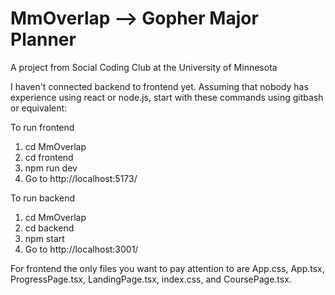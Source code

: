 # MmOverlap --> Gopher Major Planner
 A project from Social Coding Club at the University of Minnesota

I haven't connected backend to frontend yet. 
Assuming that nobody has experience using react or node.js, start with these commands 
using gitbash or equivalent:

To run frontend
1. cd MmOverlap
2. cd frontend
3. npm run dev
3. Go to http://localhost:5173/

To run backend
1. cd MmOverlap
2. cd backend
3. npm start
3. Go to http://localhost:3001/


For frontend the only files you want to pay attention to are App.css, App.tsx, ProgressPage.tsx, LandingPage.tsx, index.css, and CoursePage.tsx.
